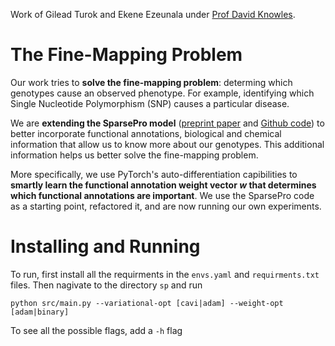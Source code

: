 Work of Gilead Turok and Ekene Ezeunala under [Prof David Knowles](https://davidaknowles.github.io).

# The Fine-Mapping Problem

Our work tries to **solve the fine-mapping problem**: determing which genotypes cause an observed phenotype. For example, identifying which Single Nucleotide Polymorphism (SNP) causes a particular disease.

We are **extending the SparsePro model** ([preprint paper](https://www.biorxiv.org/content/10.1101/2021.10.04.463133v1) and [Github code](https://github.com/zhwm/SparsePro)) to better incorporate functional annotations, biological and chemical information that allow us to know more about our genotypes. This additional information helps us better solve the fine-mapping problem.

More specifically, we use PyTorch's auto-differentiation capibilities to **smartly learn the functional annotation weight vector $w$ that determines which functional annotations are important**. We use the SparsePro code as a starting point, refactored it, and are now running our own experiments.

# Installing and Running

To run, first install all the requirments in the ```envs.yaml``` and ```requirments.txt``` files. Then nagivate to the directory ```sp``` and run

``` python src/main.py --variational-opt [cavi|adam] --weight-opt [adam|binary] ```

To see all the possible flags, add a ```-h``` flag

